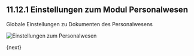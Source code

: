 ## 11.12.1 Einstellungen zum Modul Personalwesen

Globale Einstellungen zu Dokumenten des Personalwesens

<img class="screenshot" alt="Einstellungen zum Personalwesen" src="{{docs_base_url}}/assets/img/human-resources/hr-settings.png">

{next}
